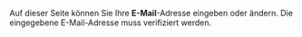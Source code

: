Auf dieser Seite können Sie Ihre **E-Mail**-Adresse eingeben oder ändern. Die eingegebene E-Mail-Adresse muss verifiziert werden.
